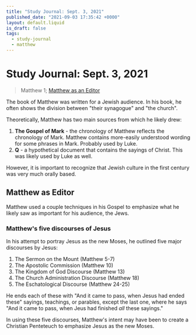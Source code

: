 ```yaml
---
title: "Study Journal: Sept. 3, 2021"
published_date: "2021-09-03 17:35:42 +0000"
layout: default.liquid
is_draft: false
tags:
  - study-journal
  - matthew
---
```

# Study Journal: Sept. 3, 2021

> Matthew 1; [Matthew as an
> Editor](https://rsc.byu.edu/sites/default/files/pub_content/pdf/Matthew%20as%20an%20Editor%20of%20the%20Life%20and%20Teachings%20of%20Jesus.pdf)

The book of Matthew was written for a Jewish
audience. In his book, he often shows the division
between "their synagogue" and "the church".

Theoretically, Matthew has two main sources from
which he likely drew:
  1. **The Gospel of Mark** - the chronology of
     Matthew reflects the chronology of
     Mark. Matthew contains more-easily understood
     wording for some phrases in Mark. Probably
     used by Luke.
  2. **Q** - a hypothetical document that contains
     the sayings of Christ. This was likely used
     by Luke as well.

However, it is important to recognize that Jewish
culture in the first century was very much orally
based.

## Matthew as Editor

Matthew used a couple techniques in his Gospel to
emphasize what he likely saw as important for his
audience, the Jews.

### Matthew's five discourses of Jesus

In his attempt to portray Jesus as the new Moses,
he outlined five major discourses by Jesus:
  1. The Sermon on the Mount (Matthew 5-7)
  2. The Apostolic Commission (Matthew 10)
  3. The Kingdom of God Discourse (Matthew 13)
  4. The Church Administration Discourse (Matthew
     18)
  5. The Eschatological Discourse (Matthew 24-25)

He ends each of these with "And it came to pass,
when Jesus had ended these" sayings, teachings,
or parables, except the last one, where he says
"And it came to pass, when Jeus had finished *all*
these sayings."

In using these five discourses, Matthew's intent
may have been to create a Christian Penteteuch to
emphasize Jesus as the new Moses.
